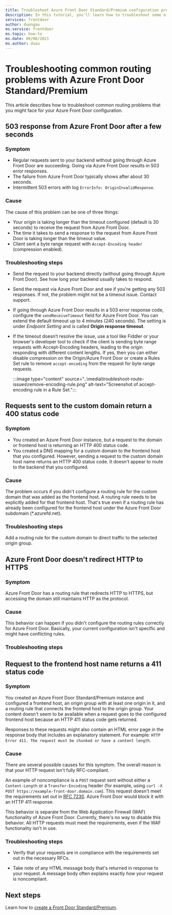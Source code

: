 ```yaml
---
title: Troubleshoot Azure Front Door Standard/Premium configuration problems
description: In this tutorial, you'll learn how to troubleshoot some of the common problems that you might face for your Azure Front Door Standard/Premium instance.
services: frontdoor
author: duongau
ms.service: frontdoor
ms.topic: how-to
ms.date: 09/08/2021
ms.author: duau
---
```


# Troubleshooting common routing problems with Azure Front Door Standard/Premium

This article describes how to troubleshoot common routing problems that you might face for your Azure Front Door configuration.

## 503 response from Azure Front Door after a few seconds

### Symptom

* Regular requests sent to your backend without going through Azure Front Door are succeeding. Going via Azure Front Door results in 503 error responses.
* The failure from Azure Front Door typically shows after about 30 seconds.
* Intermittent 503 errors with log `ErrorInfo: OriginInvalidResponse`.

### Cause

The cause of this problem can be one of three things:
 
* Your origin is taking longer than the timeout configured (default is 30 seconds) to receive the request from Azure Front Door.
* The time it takes to send a response to the request from Azure Front Door is taking longer than the timeout value.
* Client sent a byte range request with `Accept-Encoding header` (compression enabled).

### Troubleshooting steps

* Send the request to your backend directly (without going through Azure Front Door). See how long your backend usually takes to respond.
* Send the request via Azure Front Door and see if you're getting any 503 responses. If not, the problem might not be a timeout issue. Contact support.
* If going through Azure Front Door results in a 503 error response code, configure the `sendReceiveTimeout` field for Azure Front Door. You can extend the default timeout up to 4 minutes (240 seconds). The setting is under *Endpoint Setting* and is called **Origin response timeout**.
* If the timeout doesn’t resolve the issue, use a tool like Fiddler or your browser's developer tool to check if the client is sending byte range requests with Accept-Encoding headers, leading to the origin responding with different content lengths. If yes, then you can either disable compression on the Origin/Azure Front Door or create a Rules Set rule to remove `accept-encoding` from the request for byte range requests.

    :::image type="content" source="..\media\troubleshoot-route-issues\remove-encoding-rule.png" alt-text="Screenshot of accept-encoding rule in a Rule Set.":::

## Requests sent to the custom domain return a 400 status code

### Symptom

* You created an Azure Front Door instance, but a request to the domain or frontend host is returning an HTTP 400 status code.
* You created a DNS mapping for a custom domain to the frontend host that you configured. However, sending a request to the custom domain host name returns an HTTP 400 status code. It doesn't appear to route to the backend that you configured.

### Cause

The problem occurs if you didn't configure a routing rule for the custom domain that was added as the frontend host. A routing rule needs to be explicitly added for that frontend host. That's true even if a routing rule has already been configured for the frontend host under the Azure Front Door subdomain (*.azurefd.net).

### Troubleshooting steps

Add a routing rule for the custom domain to direct traffic to the selected origin group.

## Azure Front Door doesn't redirect HTTP to HTTPS

### Symptom

Azure Front Door has a routing rule that redirects HTTP to HTTPS, but accessing the domain still maintains HTTP as the protocol.

### Cause

This behavior can happen if you didn't configure the routing rules correctly for Azure Front Door. Basically, your current configuration isn't specific and might have conflicting rules.

### Troubleshooting steps


## Request to the frontend host name returns a 411 status code

### Symptom

You created an Azure Front Door Standard/Premium instance and configured a frontend host, an origin group with at least one origin in it, and a routing rule that connects the frontend host to the origin group. Your content doesn't seem to be available when a request goes to the configured frontend host because an HTTP 411 status code gets returned.

Responses to these requests might also contain an HTML error page in the response body that includes an explanatory statement. For example: `HTTP Error 411. The request must be chunked or have a content length`.

### Cause

There are several possible causes for this symptom. The overall reason is that your HTTP request isn't fully RFC-compliant. 

An example of noncompliance is a `POST` request sent without either a `Content-Length` or a `Transfer-Encoding` header (for example, using `curl -X POST https://example-front-door.domain.com`). This request doesn't meet the requirements set out in [RFC 7230](https://tools.ietf.org/html/rfc7230#section-3.3.2). Azure Front Door would block it with an HTTP 411 response.

This behavior is separate from the Web Application Firewall (WAF) functionality of Azure Front Door. Currently, there's no way to disable this behavior. All HTTP requests must meet the requirements, even if the WAF functionality isn't in use.

### Troubleshooting steps

- Verify that your requests are in compliance with the requirements set out in the necessary RFCs.

- Take note of any HTML message body that's returned in response to your request. A message body often explains exactly *how* your request is noncompliant.

## Next steps

Learn how to [create a Front Door Standard/Premium](create-front-door-portal.md).
